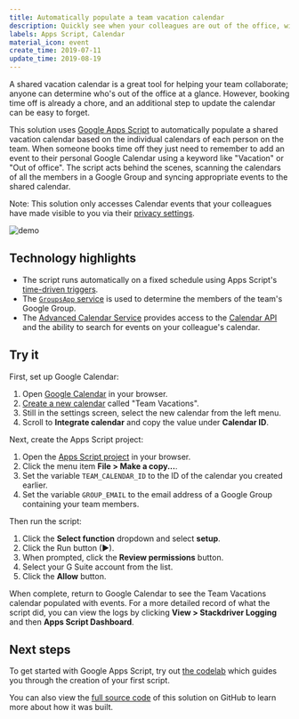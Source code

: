 ```yaml
---
title: Automatically populate a team vacation calendar
description: Quickly see when your colleagues are out of the office, with no manual entry required.
labels: Apps Script, Calendar
material_icon: event
create_time: 2019-07-11
update_time: 2019-08-19
---
```


A shared vacation calendar is a great tool for helping your team collaborate;
anyone can determine who's out of the office at a glance. However, booking time
off is already a chore, and an additional step to update the calendar can be
easy to forget.

This solution uses [Google Apps Script][apps-script] to automatically populate
a shared vacation calendar based on the individual calendars of each person on
the team. When someone books time off they just need to remember to add an event
to their personal Google Calendar using a keyword like "Vacation" or "Out of
office". The script acts behind the scenes, scanning the calendars of all the
members in a Google Group and syncing appropriate events to the shared calendar.

Note: This solution only accesses Calendar events that your colleagues have made
visible to you via their [privacy settings][privacy_settings].

![demo](https://cdn.jsdelivr.net/gh/gsuitedevs/solutions@master/vacation-calendar/demo.gif)

[apps-script]: https://developers.google.com/apps-script
[privacy_settings]: https://support.google.com/calendar/answer/34580

## Technology highlights

- The script runs automatically on a fixed schedule using Apps Script's
  [time-driven triggers][time_driven_triggers].
- The [`GroupsApp` service][groupsapp] is used to determine the members of the
  team's Google Group.
- The [Advanced Calendar Service][calendar_advanced] provides access to the
  [Calendar API][calendar_api] and the ability to search for events on your
  colleague's calendar.

[time_driven_triggers]: https://developers.google.com/apps-script/guides/triggers/installable#time-driven_triggers
[groupsapp]: https://developers.google.com/apps-script/reference/groups/groups-app
[calendar_advanced]: https://developers.google.com/apps-script/advanced/calendar
[calendar_api]: https://developers.google.com/calendar/

## Try it

First, set up Google Calendar:

1. Open [Google Calendar][calendar] in your browser.
1. [Create a new calendar][calendar_setup] called "Team Vacations".
1. Still in the settings screen, select the new calendar from the left menu.
1. Scroll to **Integrate calendar** and copy the value under **Calendar ID**.

Next, create the Apps Script project:

1. Open the [Apps Script project][project] in your browser.
1. Click the menu item **File > Make a copy...**.
1. Set the variable `TEAM_CALENDAR_ID` to the ID of the calendar you
   created earlier.
1. Set the variable `GROUP_EMAIL` to the email address of a Google Group
   containing your team members.

Then run the script:

1. Click the **Select function** dropdown and select **setup**.
1. Click the Run button (►).
1. When prompted, click the **Review permissions** button.
1. Select your G Suite account from the list.
1. Click the **Allow** button.

When complete, return to Google Calendar to see the Team Vacations calendar
populated with events. For a more detailed record of what the script did, you
can view the logs by clicking
**View > Stackdriver Logging** and then **Apps Script Dashboard**.

[project]: https://script.google.com/d/1Z00KFsXZSLMYw1Tsf7gXqxEt4LjTYtyrnc0EHel43sHs6dl8_z5mHze2/edit
[calendar]: https://calendar.google.com
[calendar_setup]: https://support.google.com/calendar/answer/37095

## Next steps

To get started with Google Apps Script, try out [the codelab][codelab]
which guides you through the creation of your first script.

You can also view the [full source code][github] of this solution on GitHub to
learn more about how it was built.

[codelab]: https://codelabs.developers.google.com/codelabs/apps-script-intro
[github]: https://github.com/gsuitedevs/solutions/blob/master/vacation-calendar
